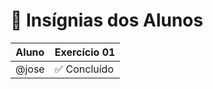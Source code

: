 # 🏅 Insígnias dos Alunos

| Aluno | Exercício 01 |
|-------|---------------|
| @jose | ✅ Concluído |
